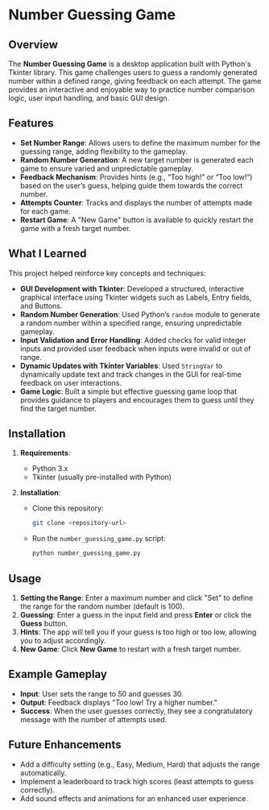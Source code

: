 # Number Guessing Game

## Overview

The **Number Guessing Game** is a desktop application built with Python's Tkinter library. This game challenges users to guess a randomly generated number within a defined range, giving feedback on each attempt. The game provides an interactive and enjoyable way to practice number comparison logic, user input handling, and basic GUI design.

## Features

- **Set Number Range**: Allows users to define the maximum number for the guessing range, adding flexibility to the gameplay.
- **Random Number Generation**: A new target number is generated each game to ensure varied and unpredictable gameplay.
- **Feedback Mechanism**: Provides hints (e.g., “Too high!” or “Too low!”) based on the user’s guess, helping guide them towards the correct number.
- **Attempts Counter**: Tracks and displays the number of attempts made for each game.
- **Restart Game**: A "New Game" button is available to quickly restart the game with a fresh target number.

## What I Learned

This project helped reinforce key concepts and techniques:
- **GUI Development with Tkinter**: Developed a structured, interactive graphical interface using Tkinter widgets such as Labels, Entry fields, and Buttons.
- **Random Number Generation**: Used Python’s `random` module to generate a random number within a specified range, ensuring unpredictable gameplay.
- **Input Validation and Error Handling**: Added checks for valid integer inputs and provided user feedback when inputs were invalid or out of range.
- **Dynamic Updates with Tkinter Variables**: Used `StringVar` to dynamically update text and track changes in the GUI for real-time feedback on user interactions.
- **Game Logic**: Built a simple but effective guessing game loop that provides guidance to players and encourages them to guess until they find the target number.

## Installation

1. **Requirements**:
   - Python 3.x
   - Tkinter (usually pre-installed with Python)

2. **Installation**:
   - Clone this repository:  
     ```bash
     git clone <repository-url>
     ```
   - Run the `number_guessing_game.py` script:
     ```bash
     python number_guessing_game.py
     ```

## Usage

1. **Setting the Range**: Enter a maximum number and click "Set" to define the range for the random number (default is 100).
2. **Guessing**: Enter a guess in the input field and press **Enter** or click the **Guess** button. 
3. **Hints**: The app will tell you if your guess is too high or too low, allowing you to adjust accordingly.
4. **New Game**: Click **New Game** to restart with a fresh target number.

## Example Gameplay

- **Input**: User sets the range to 50 and guesses 30.
- **Output**: Feedback displays "Too low! Try a higher number."
- **Success**: When the user guesses correctly, they see a congratulatory message with the number of attempts used.

## Future Enhancements

- Add a difficulty setting (e.g., Easy, Medium, Hard) that adjusts the range automatically.
- Implement a leaderboard to track high scores (least attempts to guess correctly).
- Add sound effects and animations for an enhanced user experience.
